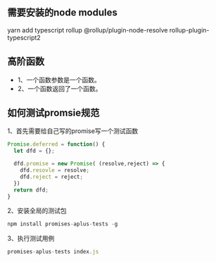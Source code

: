 ## 需要安装的node modules
yarn add typescript rollup @rollup/plugin-node-resolve rollup-plugin-typescript2

## 高阶函数
* 1、一个函数参数是一个函数。
* 2、一个函数返回了一个函数。

## 如何测试promsie规范

1、首先需要给自己写的promise写一个测试函数
```js
Promise.deferred = function() {
  let dfd = {};

  dfd.promise = new Promise( (resolve,reject) => {
    dfd.resovle = resolve;
    dfd.reject = reject;
  })
  return dfd;
}
```

2、安装全局的测试包
```js
npm install promises-aplus-tests -g
```

3、执行测试用例
```js
promises-aplus-tests index.js
```

